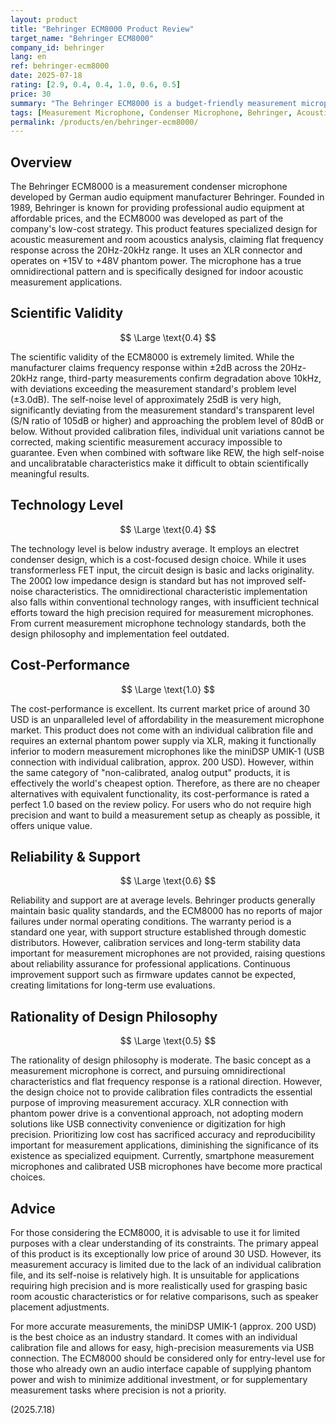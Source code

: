 ```yaml
---
layout: product
title: "Behringer ECM8000 Product Review"
target_name: "Behringer ECM8000"
company_id: behringer
lang: en
ref: behringer-ecm8000
date: 2025-07-18
rating: [2.9, 0.4, 0.4, 1.0, 0.6, 0.5]
price: 30
summary: "The Behringer ECM8000 is a budget-friendly measurement microphone that offers a flat frequency response, but its accuracy is limited due to the lack of individual calibration files and high self-noise."
tags: [Measurement Microphone, Condenser Microphone, Behringer, Acoustic Measurement, Phantom Power]
permalink: /products/en/behringer-ecm8000/
---
```


## Overview

The Behringer ECM8000 is a measurement condenser microphone developed by German audio equipment manufacturer Behringer. Founded in 1989, Behringer is known for providing professional audio equipment at affordable prices, and the ECM8000 was developed as part of the company's low-cost strategy. This product features specialized design for acoustic measurement and room acoustics analysis, claiming flat frequency response across the 20Hz-20kHz range. It uses an XLR connector and operates on +15V to +48V phantom power. The microphone has a true omnidirectional pattern and is specifically designed for indoor acoustic measurement applications.

## Scientific Validity

$$ \Large \text{0.4} $$

The scientific validity of the ECM8000 is extremely limited. While the manufacturer claims frequency response within ±2dB across the 20Hz-20kHz range, third-party measurements confirm degradation above 10kHz, with deviations exceeding the measurement standard's problem level (±3.0dB). The self-noise level of approximately 25dB is very high, significantly deviating from the measurement standard's transparent level (S/N ratio of 105dB or higher) and approaching the problem level of 80dB or below. Without provided calibration files, individual unit variations cannot be corrected, making scientific measurement accuracy impossible to guarantee. Even when combined with software like REW, the high self-noise and uncalibratable characteristics make it difficult to obtain scientifically meaningful results.

## Technology Level

$$ \Large \text{0.4} $$

The technology level is below industry average. It employs an electret condenser design, which is a cost-focused design choice. While it uses transformerless FET input, the circuit design is basic and lacks originality. The 200Ω low impedance design is standard but has not improved self-noise characteristics. The omnidirectional characteristic implementation also falls within conventional technology ranges, with insufficient technical efforts toward the high precision required for measurement microphones. From current measurement microphone technology standards, both the design philosophy and implementation feel outdated.

## Cost-Performance

$$ \Large \text{1.0} $$

The cost-performance is excellent. Its current market price of around 30 USD is an unparalleled level of affordability in the measurement microphone market. This product does not come with an individual calibration file and requires an external phantom power supply via XLR, making it functionally inferior to modern measurement microphones like the miniDSP UMIK-1 (USB connection with individual calibration, approx. 200 USD). However, within the same category of "non-calibrated, analog output" products, it is effectively the world's cheapest option. Therefore, as there are no cheaper alternatives with equivalent functionality, its cost-performance is rated a perfect 1.0 based on the review policy. For users who do not require high precision and want to build a measurement setup as cheaply as possible, it offers unique value.

## Reliability & Support

$$ \Large \text{0.6} $$

Reliability and support are at average levels. Behringer products generally maintain basic quality standards, and the ECM8000 has no reports of major failures under normal operating conditions. The warranty period is a standard one year, with support structure established through domestic distributors. However, calibration services and long-term stability data important for measurement microphones are not provided, raising questions about reliability assurance for professional applications. Continuous improvement support such as firmware updates cannot be expected, creating limitations for long-term use evaluations.

## Rationality of Design Philosophy

$$ \Large \text{0.5} $$

The rationality of design philosophy is moderate. The basic concept as a measurement microphone is correct, and pursuing omnidirectional characteristics and flat frequency response is a rational direction. However, the design choice not to provide calibration files contradicts the essential purpose of improving measurement accuracy. XLR connection with phantom power drive is a conventional approach, not adopting modern solutions like USB connectivity convenience or digitization for high precision. Prioritizing low cost has sacrificed accuracy and reproducibility important for measurement applications, diminishing the significance of its existence as specialized equipment. Currently, smartphone measurement microphones and calibrated USB microphones have become more practical choices.

## Advice

For those considering the ECM8000, it is advisable to use it for limited purposes with a clear understanding of its constraints. The primary appeal of this product is its exceptionally low price of around 30 USD. However, its measurement accuracy is limited due to the lack of an individual calibration file, and its self-noise is relatively high. It is unsuitable for applications requiring high precision and is more realistically used for grasping basic room acoustic characteristics or for relative comparisons, such as speaker placement adjustments.

For more accurate measurements, the miniDSP UMIK-1 (approx. 200 USD) is the best choice as an industry standard. It comes with an individual calibration file and allows for easy, high-precision measurements via USB connection. The ECM8000 should be considered only for entry-level use for those who already own an audio interface capable of supplying phantom power and wish to minimize additional investment, or for supplementary measurement tasks where precision is not a priority.

(2025.7.18)
